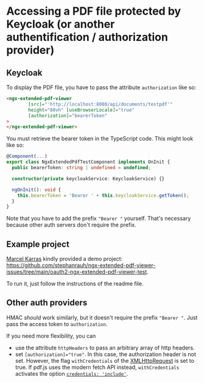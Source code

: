 # Accessing a PDF file protected by Keycloak (or another authentification / authorization provider)

## Keycloak

To display the PDF file, you have to pass the attribute `authorization` like so:

```html
<ngx-extended-pdf-viewer
        [src]="'http://localhost:8080/api/documents/testpdf'"
        height="80vh" [useBrowserLocale]="true"
        [authorization]="bearerToken"
>
</ngx-extended-pdf-viewer>
```

You must retrieve the bearer token in the TypeScript code. This might look like so:

```typescript
@Component(...)
export class NgxExtendedPdfTestComponent implements OnInit {
  public bearerToken: string | undefined = undefined;

  constructor(private keycloakService: KeycloakService) {}

  ngOnInit(): void {
    this.bearerToken = 'Bearer ' + this.keycloakService.getToken();
  }
}
```

Note that you have to add the prefix `"Bearer "` yourself. That's necessary because other auth servers don't require the prefix.

## Example project

<a target="#" href="https://github.com/MKITConsulting">Marcel Karras</a> kindly provided a demo project: https://github.com/stephanrauh/ngx-extended-pdf-viewer-issues/tree/main/oauth2-ngx-extended-pdf-viewer-test.

To run it, just follow the instructions of the readme file.

## Other auth providers

HMAC *should* work similarly, but it doesn't require the prefix `"Bearer "`. Just pass the access token to `authorization`.

If you need more flexibility, you can
<ul>
<li> use the attribute <code>httpHeaders</code> to pass an arbitrary array of http headers.</li>
<li>set <code>[authorization]="true"</code>. In this case, the authorization header is not set. However, the flag <code>withCredentials</code> of the <a href="https://developer.mozilla.org/en-US/docs/Web/API/XMLHttpRequest/withCredentials">XMLHttpRequest</a> is set to true. If pdf.js uses the modern fetch API instead, <code>withCredentials</code> activates the option <a href="https://developer.mozilla.org/en-US/docs/Web/API/Fetch_API/Using_Fetch#sending_a_request_with_credentials_included"><code>credentials: 'include'</code></a>.</li>
</ul>


